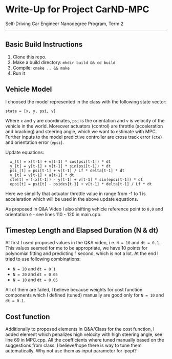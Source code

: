 # Write-Up for Project CarND-MPC 
Self-Driving Car Engineer Nanodegree Program, Term 2

---
## Basic Build Instructions

1. Clone this repo.
2. Make a build directory: `mkdir build && cd build`
3. Compile: `cmake .. && make`
4. Run it

## Vehicle Model
I choosed the model represented in the class with the following state vector:
```
state = [x, y, psi, v]
```

Where `x` and `y` are coordinates, `psi` is the orientation and `v` is velocity of the vehicle in the world. 
Moreover actuators (control) are throttle (acceleration and bracking) and steering angle, which we want to estimate with MPC. Further inputs to the model predictive controller are cross track error (`cte`) and orientation error (`epsi`).

Update equations:

      x_[t] = x[t-1] + v[t-1] * cos(psi[t-1]) * dt
      y_[t] = y[t-1] + v[t-1] * sin(psi[t-1]) * dt
      psi_[t] = psi[t-1] + v[t-1] / Lf * delta[t-1] * dt
      v_[t] = v[t-1] + a[t-1] * dt
      cte[t] = f(x[t-1]) - y[t-1] + v[t-1] * sin(epsi[t-1]) * dt
      epsi[t] = psi[t] - psides[t-1] + v[t-1] * delta[t-1] / Lf * dt

Here we simplify that actuator throttle value in range from -1 to 1 is acceleration which will be used in the above update equations.

As proposed in Q&A Video I also shifting vehicle reference point to `0,0` and orientation `0` - see lines 110 - 120 in main.cpp.

## Timestep Length and Elapsed Duration (N & dt)
At first I used proposed values in the Q&A video, i.e. `N = 10` and `dt = 0.1`. This values seemed for me to be appropriate, we have 10 points for polynomial fitting and predicting 1 second, which is not a lot. At the end I tried to use following combinations: 

* `N = 20` and `dt = 0.1`
* `N = 20` and `dt = 0.05`
* `N = 10` and `dt = 0.05`

All of them are failed, I believe because weights for cost function components which I defined (tuned) manually are good only for `N = 10` and `dt = 0.1`.

## Cost function
Additionally to proposed elements in Q&A/Class for the cost function, I added element which penalizes high velocity with high steering angle, see line 69 in MPC.cpp. All the coefficients where tuned manually based on the suggestions from class. I believe/hope there is way to tune them automatically. Why not use them as input parameter for ipopt?


